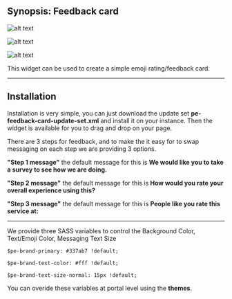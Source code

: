 ## Synopsis: Feedback card
![alt text](https://gitlab.com/dev-practice/platexp-widget-library/raw/master/images/pe-feedback-card-screenshot-01.png "Timeline Widget")

![alt text](https://gitlab.com/dev-practice/platexp-widget-library/raw/master/images/pe-feedback-card-screenshot-02.png "Timeline Widget")

![alt text](https://gitlab.com/dev-practice/platexp-widget-library/raw/master/images/pe-feedback-card-screenshot-03.png "Timeline Widget")

This widget can be used to create a simple emoji rating/feedback card.

***

## Installation

Installation is very simple, you can just download the update set **pe-feedback-card-update-set.xml** and install it on your instance. Then the widget is available for you to drag and drop on your page.

There are 3 steps for feedback, and to make the it easy for to swap messaging on each step we are providing 3 options.

**"Step 1 message"** the default message for this is **We would like you to take a survey to see how we are doing.**

**"Step 2 message"** the default message for this is **How would you rate your overall experience using this?**

**"Step 3 message"** the default message for this is **People like you rate this service at:**

***

We provide three SASS variables to control the Background Color, Text/Emoji Color, Messaging Text Size

`$pe-brand-primary: #337ab7 !default;`

`$pe-brand-text-color: #fff !default;`

`$pe-brand-text-size-normal: 15px !default;`



You can overide these variables at portal level using the **themes**.





